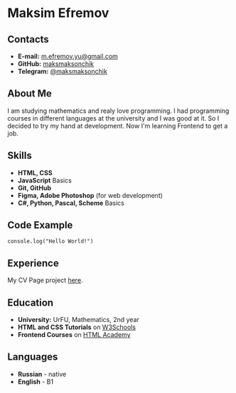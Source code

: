 # Maksim Efremov

## Contacts
* **E-mail:** m.efremov.yu@gmail.com
* **GitHub:** [maksmaksonchik](https://github.com/maksmaksonchik  "github.com/maksmaksonchik")
* **Telegram:** [@maksmaksonchik](https://t.me/maksmaksonchik "Maksim Efremov")

## About Me
I am studying mathematics and realy love programming. I had programming courses in different languages at the university and I was good at it. So I decided to try my hand at development. Now I'm learning Frontend to get a job.

## Skills
* **HTML, CSS**
* **JavaScript** Basics
* **Git, GitHub**
* **Figma, Adobe Photoshop** (for web development)
* **C#, Python, Pascal, Scheme** Basics

## Code Example
```
console.log("Hello World!")
```

## Experience
My CV Page project [here](https://github.com/maksmaksonchik/rsschool-cv "github.com/maksmaksonchik/rsschool-cv").

## Education
* **University:** UrFU, Mathematics, 2nd year
* **HTML and CSS Tutorials** on [W3Schools](https://www.w3schools.com/)
* **Frontend Courses** on [HTML Academy](https://htmlacademy.ru/study)

## Languages
* **Russian** - native
* **English** - B1
